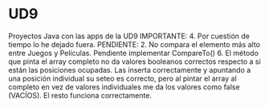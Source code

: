 # UD9
 Proyectos Java con las apps de la UD9
 IMPORTANTE:
 4. Por cuestión de tiempo lo he dejado fuera.
 PENDIENTE:
 2. No compara el elemento más alto entre Juegos y Películas. Pendiente implementar CompareTo()
 6. El método que pinta el array completo no da valores booleanos correctos respecto a si están las posiciones ocupadas. Las inserta correctamente y apuntando a una posición individual su seteo es correcto, pero al pintar el array al completo en vez de valores individuales me da los valores como false (VACÍOS). El resto funciona correctamente.

